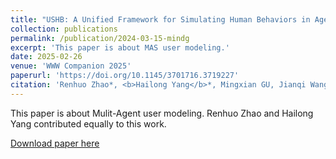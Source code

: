 ```yaml
---
title: "USHB: A Unified Framework for Simulating Human Behaviors in Agent Society through User-and-Item Modeling"
collection: publications
permalink: /publication/2024-03-15-mindg
excerpt: 'This paper is about MAS user modeling.'
date: 2025-02-26
venue: 'WWW Companion 2025'
paperurl: 'https://doi.org/10.1145/3701716.3719227'
citation: 'Renhuo Zhao*, <b>Hailong Yang</b>*, Mingxian GU, Jianqi Wang, Wu Long, Zhaohong Deng. <b>WWW Companion 2025</b>.'
---
```

This paper is about Mulit-Agent user modeling. Renhuo Zhao and Hailong Yang contributed equally to this work.

[Download paper here](/files/USHB_WWW2025.pdf)
